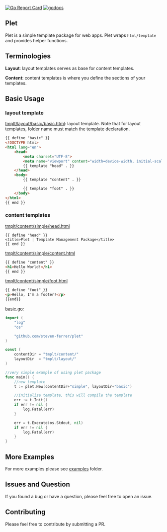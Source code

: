 [![Go Report Card](https://goreportcard.com/badge/github.com/steven-ferrer/plet)](https://goreportcard.com/report/github.com/steven-ferrer/plet) [![godocs](https://godoc.org/github.com/steven-ferrer/plet?status.svg)](https://godoc.org/github.com/steven-ferrer/plet) 

## Plet

Plet is a simple template package for web apps. Plet wraps `html/template` and provides helper functions.

## Terminologies

__Layout__: layout templates serves as base for content templates. 

__Content__: content templates is where you define the sections of your templates.

## Basic Usage

### layout template

[tmplt/layout/basic/basic.html](https://github.com/steven-ferrer/plet/blob/master/examples/tmplt/layout/basic/basic.html): layout template. Note that for layout templates, folder name must match the template declaration.

```html
{{ define "basic" }}
<!DOCTYPE html>
<html lang="en">
	<head>
		<meta charset="UTF-8">
		<meta name="viewport" content="width=device-width, initial-scale=1">
		{{ template "head" . }}
	</head>
	<body>
		{{ template "content" . }}

		{{ template "foot" . }}
	</body>
</html>
{{ end }}
```
	
### content templates
	
[tmplt/content/simple/head.html](https://github.com/steven-ferrer/plet/blob/master/examples/tmplt/content/simple/head.html)
	
	{{ define "head" }}
	<title>Plet | Template Management Package</title>
	{{ end }}


[tmplt/content/simple/content.html](https://github.com/steven-ferrer/plet/blob/master/examples/tmplt/content/simple/content.html)

```html
{{ define "content" }}
<h1>Hello World!</h1>
{{ end }}
```

[tmplt/content/simple/foot.html](https://github.com/steven-ferrer/plet/blob/master/examples/tmplt/content/simple/foot.html)

```html
{{ define "foot" }}
<p>Hello, I'm a footer!</p>
{{end}}
```


[basic.go](https://github.com/steven-ferrer/plet/blob/master/examples/basic.go):

```go
import (
	"log"
	"os"

	"github.com/steven-ferrer/plet"
)

const (
	contentDir = "tmplt/content/"
	layoutDir  = "tmplt/layout/"
)

//very simple example of using plet package
func main() {
	//new template
	t := plet.New(contentDir+"simple", layoutDir+"basic")

	//initialize template, this will compile the template
	err := t.Init()
	if err != nil {
		log.Fatal(err)
	}

	err = t.Execute(os.Stdout, nil)
	if err != nil {
		log.Fatal(err)
	}
}
```

## More Examples

For more examples please see [examples](https://github.com/steven-ferrer/plet/tree/master/examples) folder.

## Issues and Question

If you found a bug or have a question, please feel free to open an issue.

## Contributing

Please feel free to contribute by submitting a PR.
